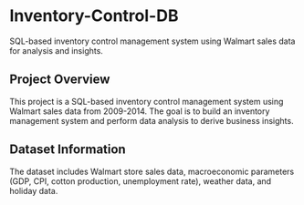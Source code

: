 # Inventory-Control-DB
SQL-based inventory control management system using Walmart sales data for analysis and insights.

## Project Overview
This project is a SQL-based inventory control management system using Walmart sales data from 2009-2014. The goal is to build an inventory management system and perform data analysis to derive business insights.

## Dataset Information
The dataset includes Walmart store sales data, macroeconomic parameters (GDP, CPI, cotton production, unemployment rate), weather data, and holiday data.
